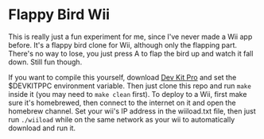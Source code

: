 # Flappy Bird Wii
This is really just a fun experiment for me, since I've never made a Wii app before. It's a flappy bird clone for Wii, although only the flapping part. There's no way to lose, you just press A to flap the bird up and watch it fall down. Still fun though.

If you want to compile this yourself, download [Dev Kit Pro](http://devkitpro.org) and set the $DEVKITPPC environment variable. Then just clone this repo and run `make` inside it (you may need to `make clean` first). To deploy to a Wii, first make sure it's homebrewed, then connect to the internet on it and open the homebrew channel. Set your wii's IP address in the wiiload.txt file, then just run `./wiiload` while on the same network as your wii to automatically download and run it.
